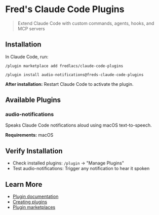 # Fred's Claude Code Plugins

> Extend Claude Code with custom commands, agents, hooks, and MCP servers

## Installation

In Claude Code, run:

```shell
/plugin marketplace add fredlacs/claude-code-plugins

/plugin install audio-notifications@freds-claude-code-plugins
```

**After installation:** Restart Claude Code to activate the plugin.

## Available Plugins

### audio-notifications

Speaks Claude Code notifications aloud using macOS text-to-speech.

**Requirements:** macOS

## Verify Installation

- Check installed plugins: `/plugin` → "Manage Plugins"
- Test audio-notifications: Trigger any notification to hear it spoken

## Learn More

- [Plugin documentation](https://docs.claude.com/en/docs/claude-code/plugins)
- [Creating plugins](https://docs.claude.com/en/docs/claude-code/plugins-reference)
- [Plugin marketplaces](https://docs.claude.com/en/docs/claude-code/plugin-marketplaces)
